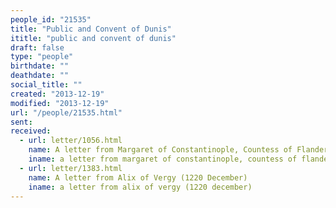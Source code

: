 ```yaml
---
people_id: "21535"
title: "Public and Convent of Dunis"
ititle: "public and convent of dunis"
draft: false
type: "people"
birthdate: ""
deathdate: ""
social_title: ""
created: "2013-12-19"
modified: "2013-12-19"
url: "/people/21535.html"
sent:
received:
  - url: letter/1056.html
    name: A letter from Margaret of Constantinople, Countess of Flanders (1246, December 15)
    iname: a letter from margaret of constantinople, countess of flanders (1246, december 15)
  - url: letter/1383.html
    name: A letter from Alix of Vergy (1220 December)
    iname: a letter from alix of vergy (1220 december)
---
```

